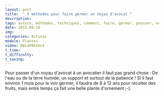 ```yaml
---
layout: post
title:  " 5 méthodes pour faire germer un noyau d'avocat "
description: 
tags: astuce, méthodes, techniques, comment, faire, germer, pousser, noyau, avocat, avocatier
date: 2015-09-10 
img: 
categories: Astuces	
modele: Plantes
video: B6LdPB41kc4
t_time:
t_difficulty:
t_saving: 
---
```

Pour passer d'un noyau d'avocat à un avocatier il faut pas grand chose : De l'eau ou de la terre humide, un support et surtout de la patience ! 
SI il faut environ 1 mois pour le voir germer, il faudra de 8 à 12 ans pour récolter des fruits, mais entre temps ça fait une belle plante d'ornement ;-).